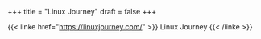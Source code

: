 +++
title = "Linux Journey"
draft = false
+++

{{< linke href="https://linuxjourney.com/" >}}
Linux Journey
{{< /linke >}}
